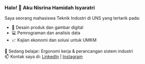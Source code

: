 
### Halo! 👋 Aku Nisrina Hamidah Isyaratri

Saya seorang mahasiswa Teknik Industri di UNS yang tertarik pada:
- 🎨 Desain produk dan gambar digital
- 💻 Pemrograman dan analisis data
- 📈 Kajian ekonomi dan solusi untuk UMKM

🌱 Sedang belajar: Ergonomi kerja & perancangan sistem industri  
📫 Kontak saya di: [LinkedIn](https://www.linkedin.com/in/nisrinahamidahisyaratri/) | [Instagram](https://instagram.com/nisrinaisytr_)
